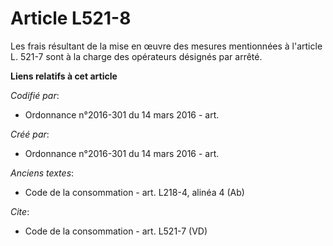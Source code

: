 # Article L521-8

Les frais résultant de la mise en œuvre des mesures mentionnées à l'article L. 521-7 sont à la charge des opérateurs désignés
par arrêté.

**Liens relatifs à cet article**

_Codifié par_:

  - Ordonnance n°2016-301 du 14 mars 2016 - art.

_Créé par_:

  - Ordonnance n°2016-301 du 14 mars 2016 - art.

_Anciens textes_:

  - Code de la consommation - art. L218-4, alinéa 4 (Ab)

_Cite_:

  - Code de la consommation - art. L521-7 (VD)
